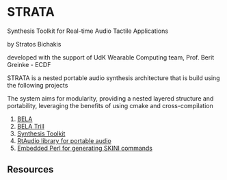 # STRATA
Synthesis Toolkit for Real-time Audio Tactile Applications

by Stratos Bichakis

developed with the support of UdK Wearable Computing team, Prof. Berit Greinke - ECDF

STRATA is a nested portable audio synthesis architecture that is build using the following projects

The system aims for modularity, providing a nested layered structure and portability, leveraging the benefits of using cmake and cross-compilation 

1. [BELA][1]
2. [BELA Trill][2]
3. [Synthesis Toolkit][3]
4. [RtAudio library for portable audio][4]
5. [Embedded Perl for generating SKINI commands][5]

## Resources
[1]:https://bela.io/learn/
[2]:https://bela.io/products/trill/
[3]:https://ccrma.stanford.edu/software/stk/index.html
[4]:https://github.com/thestk/rtaudio
[5]:https://perldoc.perl.org/perlembed







